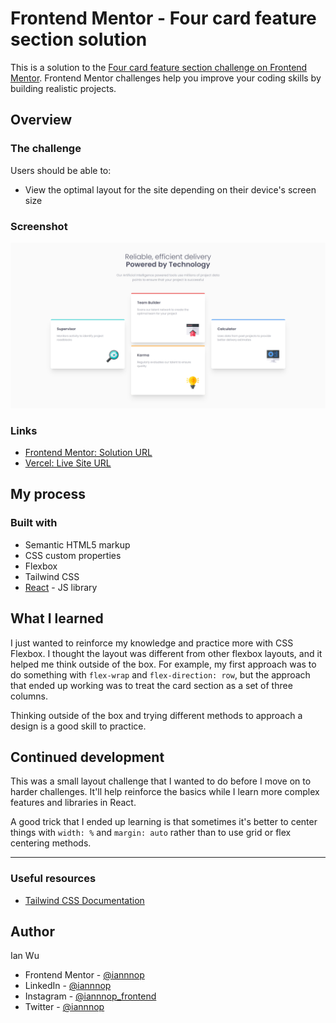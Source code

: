 # Frontend Mentor - Four card feature section solution

This is a solution to the [Four card feature section challenge on Frontend Mentor](https://www.frontendmentor.io/challenges/four-card-feature-section-weK1eFYK). Frontend Mentor challenges help you improve your coding skills by building realistic projects. 

## Overview

### The challenge

Users should be able to:

- View the optimal layout for the site depending on their device's screen size

### Screenshot
![](./desktop-four-card-feature.png)

### Links

- [Frontend Mentor: Solution URL]()
- [Vercel: Live Site URL]()

## My process

### Built with

- Semantic HTML5 markup
- CSS custom properties
- Flexbox
- Tailwind CSS
- [React](https://reactjs.org/) - JS library

## What I learned

I just wanted to reinforce my knowledge and practice more with CSS Flexbox. I thought the layout was different from other flexbox layouts, and it helped me think outside of the box. For example, my first approach was to do something with `flex-wrap` and `flex-direction: row`, but the approach that ended up working was to treat the card section as a set of three columns.

Thinking outside of the box and trying different methods to approach a design is a good skill to practice.

## Continued development

This was a small layout challenge that I wanted to do before I move on to harder challenges. It'll help reinforce the basics while I learn more complex features and libraries in React.

A good trick that I ended up learning is that sometimes it's better to center things with `width: %` and `margin: auto` rather than to use grid or flex centering methods.

---

### Useful resources

- [Tailwind CSS Documentation](https://tailwindcss.com/docs/)

## Author
Ian Wu

- Frontend Mentor - [@iannnop](https://www.frontendmentor.io/profile/iannnop)
- LinkedIn - [@iannnop](https://www.linkedin.com/in/iannnop/)
- Instagram - [@iannnop_frontend](https://www.instagram.com/iannnop_frontend/)
- Twitter - [@iannnop](https://www.twitter.com/iannnop)